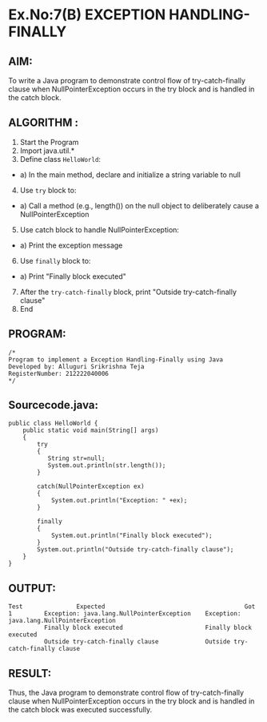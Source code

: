 # Ex.No:7(B) EXCEPTION HANDLING-FINALLY
## AIM:
To write a Java program to demonstrate control flow of try-catch-finally clause when NullPointerException occurs in the try block and is handled in the catch block.


## ALGORITHM :
1.	Start the Program
2. Import java.util.*
3.	Define class `HelloWorld`:
-	a) In the main method, declare and initialize a string variable to null
4.	Use `try` block to:
-	a) Call a method (e.g., length()) on the null object to deliberately cause a NullPointerException
5.	Use catch block to handle NullPointerException:
-	a) Print the exception message
6.	Use `finally` block to:
-	a) Print "Finally block executed"
7.	After the `try-catch-finally` block, print "Outside try-catch-finally clause"
8.	End



## PROGRAM:
 ```
/*
Program to implement a Exception Handling-Finally using Java
Developed by: Alluguri Srikrishna Teja
RegisterNumber: 212222040006
*/
```

## Sourcecode.java:
```
public class HelloWorld {
    public static void main(String[] args) 
    {
        try
        {
           String str=null;
           System.out.println(str.length());
        }
         
        catch(NullPointerException ex)
        {
            System.out.println("Exception: " +ex);
        }
         
        finally
        {
            System.out.println("Finally block executed");
        }
        System.out.println("Outside try-catch-finally clause");
    }
}
```      





## OUTPUT:
```
Test	           Expected	                                      Got
1         Exception: java.lang.NullPointerException    Exception: java.lang.NullPointerException
          Finally block executed                       Finally block executed
          Outside try-catch-finally clause             Outside try-catch-finally clause 
```


## RESULT:
Thus, the Java program to demonstrate control flow of try-catch-finally clause when NullPointerException occurs in the try block and is handled in the catch block was executed successfully.






